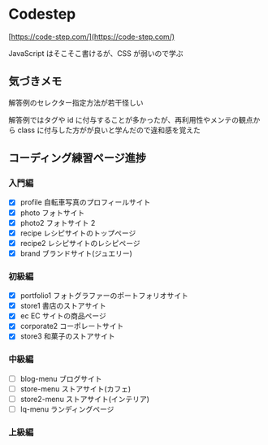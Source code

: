 # Codestep

[https://code-step.com/](https://code-step.com/)

JavaScript はそこそこ書けるが、CSS が弱いので学ぶ

## 気づきメモ

解答例のセレクター指定方法が若干怪しい

解答例ではタグや id に付与することが多かったが、再利用性やメンテの観点から class に付与した方がが良いと学んだので違和感を覚えた

## コーディング練習ページ進捗

### 入門編

- [x] profile 自転車写真のプロフィールサイト
- [x] photo フォトサイト
- [x] photo2 フォトサイト 2
- [x] recipe レシピサイトのトップページ
- [x] recipe2 レシピサイトのレシピページ
- [x] brand ブランドサイト(ジュエリー)

### 初級編

- [x] portfolio1 フォトグラファーのポートフォリオサイト
- [x] store1 書店のストアサイト
- [x] ec EC サイトの商品ページ
- [x] corporate2 コーポレートサイト
- [x] store3 和菓子のストアサイト

### 中級編

- [ ] blog-menu ブログサイト
- [ ] store-menu ストアサイト(カフェ)
- [ ] store2-menu ストアサイト(インテリア)
- [ ] lq-menu ランディングページ

### 上級編
